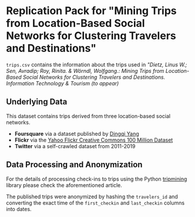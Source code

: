 # Replication Pack for "Mining Trips from Location-Based Social Networks for Clustering Travelers and Destinations"

`trips.csv` contains the information about the trips used in _"Dietz, Linus W.; Sen, Avradip; Roy, Rinita. & Wörndl, Wolfgang.: Mining Trips from Location-Based Social Networks for Clustering Travelers and Destinations. Information Technology & Tourism (to appear)_


## Underlying Data

This dataset contains trips derived from three location-based social networks.

* __Foursquare__ via a dataset published by [Dingqi Yang](https://sites.google.com/site/yangdingqi/home/foursquare-dataset)
* __Flickr__ via the [Yahoo Flickr Creative Commons 100 Million Dataset]
* __Twitter__ via a self-crawled dataset from 2011-2019

## Data Processing and Anonymization

For the details of processing check-ins to trips using the Python [tripmining] library please check the aforementioned article.

The published trips were anonymized by hashing the `travelers_id` and converting the exact time of the `first_checkin` and `last_checkin` columns into dates.


[Yahoo Flickr Creative Commons 100 Million Dataset]: https://cacm.acm.org/magazines/2016/2/197425-yfcc100m/fulltext
[tripmining]: https://github.com/linusdietz/tripmining
